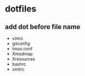 # dotfiles
## add dot before file name
* vimrc
* gitconfig
* tmux.conf
* Xmodmap
* Xresources
* bashrc
* xinitrc
